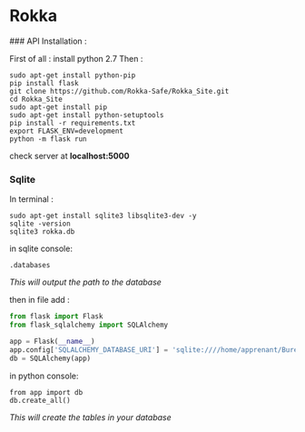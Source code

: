 # Rokka


### API Installation :


First of all : install python 2.7
Then :

```
sudo apt-get install python-pip
pip install flask
git clone https://github.com/Rokka-Safe/Rokka_Site.git
cd Rokka_Site
sudo apt-get install pip
sudo apt-get install python-setuptools
pip install -r requirements.txt
export FLASK_ENV=development
python -m flask run
```

check server at **localhost:5000**

### Sqlite

In terminal :

```
sudo apt-get install sqlite3 libsqlite3-dev -y
sqlite -version
sqlite3 rokka.db
```

in sqlite console:

```
.databases
```

*This will output the path to the database*

then in file add :

``` python
from flask import Flask
from flask_sqlalchemy import SQLAlchemy

app = Flask(__name__)
app.config['SQLALCHEMY_DATABASE_URI'] = 'sqlite:////home/apprenant/Bureau/Rokka_Site/rokka.db'
db = SQLAlchemy(app)

```

in python console:

```
from app import db
db.create_all()
```

*This will create the tables in your database*
